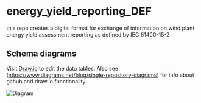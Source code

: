 # energy_yield_reporting_DEF
this repo creates a digital format for exchange of information on wind plant energy yield assessment reporting as defined by IEC 61400-15-2

## Schema diagrams
Visit [Draw.io](https://draw.io) to edit the data tables. 
Also see (https://www.diagrams.net/blog/single-repository-diagrams) for info about github and draw.io functionality

  ![Diagram](https://github.com/IEC-61400-15/energy_yield_reporting_DEF/blob/main/SVG_IEC%2061400-15-2%20DEF.drawio.svg)
